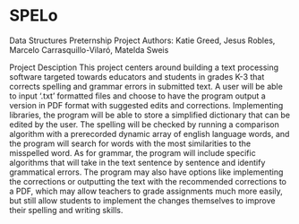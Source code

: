 # SPELo
Data Structures Preternship Project
Authors: Katie Greed, Jesus Robles, Marcelo Carrasquillo-Vilaró, Matelda Sweis

Project Desciption
This project centers around building a text processing software targeted towards educators and students in grades K-3 that corrects spelling and grammar errors in submitted text. A user will be able to input ‘.txt’ formatted files and choose to have the program output a version in PDF format with suggested edits and corrections. Implementing libraries, the program will be able to store a simplified dictionary that can be edited by the user. The spelling will be checked by running a comparison algorithm with a prerecorded dynamic array of english language words, and the program will search for words with the most similarities to the misspelled word. As for grammar, the program will include specific algorithms that will take in the text sentence by sentence and identify grammatical errors. The program may also have options like implementing the corrections or outputting the text with the recommended corrections to a PDF, which may allow teachers to grade assignments much more easily, but still allow students to implement the changes themselves to improve their spelling and writing skills.

